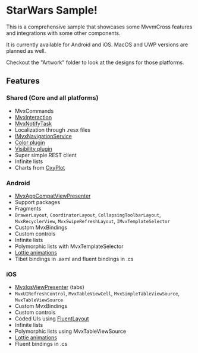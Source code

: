 # StarWars Sample!

This is a comprehensive sample that showcases some MvvmCross features and integrations with some other components.

It is currently available for Android and iOS. MacOS and UWP versions are planned as well.

Checkout the "Artwork" folder to look at the designs for those platforms.

## Features

### Shared (Core and all platforms)
- MvxCommands
- [MvxInteraction](https://www.mvvmcross.com/documentation/fundamentals/mvxinteraction)
- [MvxNotifyTask](https://www.mvvmcross.com/documentation/fundamentals/mvxnotifytask)
- Localization through .resx files
- [IMvxNavigationService](https://www.mvvmcross.com/documentation/fundamentals/navigation)
- [Color plugin](https://www.mvvmcross.com/documentation/plugins/color)
- [Visibility plugin](https://www.mvvmcross.com/documentation/plugins/visibility)
- Super simple REST client
- Infinite lists
- Charts from [OxyPlot](http://www.oxyplot.org/)

### Android
- [MvxAppCompatViewPresenter](https://www.mvvmcross.com/documentation/presenters/android-view-presenter)
- Support packages
- Fragments
- `DrawerLayout`, `CoordinatorLayout`, `CollapsingToolbarLayout`, `MvxRecyclerView`, `MvxSwipeRefreshLayout`, `IMvxTemplateSelector`
- Custom MvxBindings
- Custom controls
- Infinite lists
- Polymorphic lists with MvxTemplateSelector
- [Lottie animations](https://github.com/martijn00/LottieXamarin)
- Tibet bindings in .axml and fluent bindings in .cs

### iOS
- [MvxIosViewPresenter](https://www.mvvmcross.com/documentation/platform/ios-view-presenter) (tabs)
- `MvxUIRefreshControl`, `MvxTableViewCell`, `MvxSimpleTableViewSource`, `MvxTableViewSource`
- Custom MvxBindings
- Custom controls
- Coded UIs using [FluentLayout](https://github.com/FluentLayout/Cirrious.FluentLayout)
- Infinite lists
- Polymorphic lists using MvxTableViewSource
- [Lottie animations](https://github.com/martijn00/LottieXamarin)
- Fluent bindings in .cs
